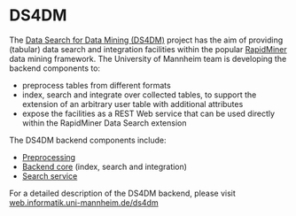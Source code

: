 # DS4DM
The [Data Search for Data Mining (DS4DM)](http://ds4dm.de/) project has the aim of providing (tabular) data search and integration facilities within the popular [RapidMiner](https://rapidminer.com/) data mining framework. 
The University of Mannheim team is developing the backend components to:

- preprocess tables from different formats
- index, search and integrate over collected tables, to support the extension of an arbitrary user table with additional attributes
- expose the facilities as a REST Web service that can be used directly within the RapidMiner Data Search extension

The DS4DM backend components include:

- [Preprocessing](./DS4DM_Preprocessing)
- [Backend core]() (index, search and integration)
- [Search service](./DS4DM_webservice)

For a detailed description of the DS4DM backend, please visit [web.informatik.uni-mannheim.de/ds4dm](http://web.informatik.uni-mannheim.de/ds4dm/)
